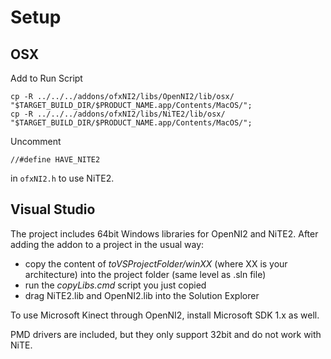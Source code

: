 Setup
========

OSX
--------

Add to Run Script

	cp -R ../../../addons/ofxNI2/libs/OpenNI2/lib/osx/ "$TARGET_BUILD_DIR/$PRODUCT_NAME.app/Contents/MacOS/";
	cp -R ../../../addons/ofxNI2/libs/NiTE2/lib/osx/ "$TARGET_BUILD_DIR/$PRODUCT_NAME.app/Contents/MacOS/";

Uncomment

    //#define HAVE_NITE2

in `ofxNI2.h` to use NiTE2.

Visual Studio
--------

The project includes 64bit Windows libraries for OpenNI2 and NiTE2.
After adding the addon to a project in the usual way:
- copy the content of *toVSProjectFolder/winXX* (where XX is your architecture) into the project folder (same level as .sln file)
- run the *copyLibs.cmd* script you just copied
- drag NiTE2.lib and OpenNI2.lib into the Solution Explorer

To use Microsoft Kinect through OpenNI2, install Microsoft SDK 1.x as well.

PMD drivers are included, but they only support 32bit and do not work with NiTE.
